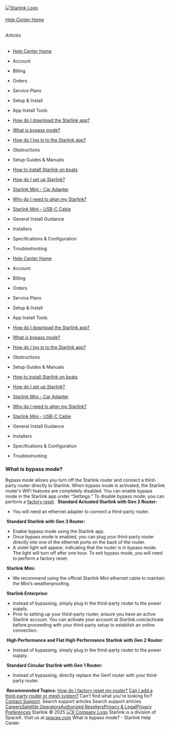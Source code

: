 [![Starlink Logo](https://www.starlink.com/_next/image?url=%2Fassets%2Fimages%2Flogo%2Flogo_white.png&w=3840&q=75)](https://www.starlink.com/support/article/<https:/www.starlink.com/>)
###### [Help Center Home](https://www.starlink.com/support/article/</support>)
###### Articles
  * [Help Center Home](https://www.starlink.com/support/article/</support>)
  * Account
  * Billing
  * Orders
  * Service Plans
  * Setup & Install
  * App Install Tools
  * [How do I download the Starlink app?](https://www.starlink.com/support/article/</support/article/16baa4ec-cf37-bdfd-67db-45dc49727a93>)
  * [What is bypass mode?](https://www.starlink.com/support/article/</support/article/a0fe8d51-32f7-d2b9-d74a-801e31ad9f6a>)
  * [How do I log in to the Starlink app?](https://www.starlink.com/support/article/</support/article/0de9ffaf-1e3e-6fd2-cc0c-6636c41455a0>)
  * Obstructions
  * Setup Guides & Manuals
  * [How to install Starlink on boats](https://www.starlink.com/support/article/</support/article/6d0a3213-27e9-1698-d877-08e181928e25>)
  * [How do I set up Starlink?](https://www.starlink.com/support/article/</support/article/cd99e833-2adc-1cb2-01c3-7f1fbefa3784>)
  * [Starlink Mini - Car Adapter](https://www.starlink.com/support/article/</support/article/8a0d11cd-ff87-83a0-5a42-fca892b14cff>)
  * [Why do I need to align my Starlink?](https://www.starlink.com/support/article/</support/article/0b6cf05f-f7dd-77cf-8ef3-12a5727658e8>)
  * [Starlink Mini - USB-C Cable](https://www.starlink.com/support/article/</support/article/7c9fb509-e3c4-c6af-b2f5-ef95e645c046>)
  * General Install Guidance
  * Installers
  * Specifications & Configuration
  * Troubleshooting


  * [Help Center Home](https://www.starlink.com/support/article/</support>)
  * Account
  * Billing
  * Orders
  * Service Plans
  * Setup & Install
  * App Install Tools
  * [How do I download the Starlink app?](https://www.starlink.com/support/article/</support/article/16baa4ec-cf37-bdfd-67db-45dc49727a93>)
  * [What is bypass mode?](https://www.starlink.com/support/article/</support/article/a0fe8d51-32f7-d2b9-d74a-801e31ad9f6a>)
  * [How do I log in to the Starlink app?](https://www.starlink.com/support/article/</support/article/0de9ffaf-1e3e-6fd2-cc0c-6636c41455a0>)
  * Obstructions
  * Setup Guides & Manuals
  * [How to install Starlink on boats](https://www.starlink.com/support/article/</support/article/6d0a3213-27e9-1698-d877-08e181928e25>)
  * [How do I set up Starlink?](https://www.starlink.com/support/article/</support/article/cd99e833-2adc-1cb2-01c3-7f1fbefa3784>)
  * [Starlink Mini - Car Adapter](https://www.starlink.com/support/article/</support/article/8a0d11cd-ff87-83a0-5a42-fca892b14cff>)
  * [Why do I need to align my Starlink?](https://www.starlink.com/support/article/</support/article/0b6cf05f-f7dd-77cf-8ef3-12a5727658e8>)
  * [Starlink Mini - USB-C Cable](https://www.starlink.com/support/article/</support/article/7c9fb509-e3c4-c6af-b2f5-ef95e645c046>)
  * General Install Guidance
  * Installers
  * Specifications & Configuration
  * Troubleshooting


### What is bypass mode?
Bypass mode allows you turn off the Starlink router and connect a third-party router directly to Starlink. When bypass mode is activated, the Starlink router’s WiFi features are completely disabled. You can enable bypass mode in the Starlink app under “Settings.” To disable bypass mode, you can perform a [factory reset](https://www.starlink.com/support/article/<https:/support.starlink.com/?topic=d68ed178-4d54-b486-b7d8-2a6273917632>). 
​
**Standard Actuated Starlink with Gen 2 Router:**
  * You will need an ethernet adapter to connect a third-party router.


​
**Standard Starlink with Gen 3 Router:**
  * Enable bypass mode using the Starlink app.
  * Once bypass mode is enabled, you can plug your third-party router directly into one of the ethernet ports on the back of the router.
  * A violet light will appear, indicating that the router is in bypass mode. The light will turn off after one hour. To exit bypass mode, you will need to perform a factory reset.


​
**Starlink Mini:**
  * We recommend using the official Starlink Mini ethernet cable to maintain the Mini’s weatherproofing.


​
**Starlink Enterprise:**
  * Instead of bypassing, simply plug in the third-party router to the power supply.
  * Prior to setting up your third-party router, ensure you have an active Starlink account. You can activate your account at Starlink.com/activate before proceeding with your third-party setup to establish an online connection.


​
**High Performance and Flat High Performance Starlink with Gen 2 Router:**
  * Instead of bypassing, simply plug in the third-party router to the power supply.


​
**Standard Circular Starlink with Gen 1 Router:**
  * Instead of bypassing, directly replace the Gen1 router with your third-party router.


​
**Recommended Topics:**
[How do I factory reset my router?](https://www.starlink.com/support/article/<https:/support.starlink.com/?topic=d68ed178-4d54-b486-b7d8-2a6273917632>)
[Can I add a third-party router or mesh system?](https://www.starlink.com/support/article/<https:/support.starlink.com/?topic=a206a55c-0597-2d06-1408-dea7dcf24221>)
Can't find what you're looking for? [Contact Support](https://www.starlink.com/support/article/</support/tickets?sourceType=web_article_help_center&sourceValue=a0fe8d51-32f7-d2b9-d74a-801e31ad9f6a>).
Search support articles
Search support articles
[Careers](https://www.starlink.com/support/article/<https:/www.spacex.com/careers>)[Satellite Operators](https://www.starlink.com/support/article/<https:/starlink.com/satellite-operators>)[Authorized Resellers](https://www.starlink.com/support/article/<https:/starlink.com/resellers>)[Privacy & Legal](https://www.starlink.com/support/article/<https:/starlink.com/legal>)[Privacy Preferences](https://www.starlink.com/support/article/<>)
Starlink © 2025
[![X Company Logo](https://www.starlink.com/assets/images/icons/x-logo.svg)](https://www.starlink.com/support/article/<https:/twitter.com/Starlink>)
Starlink is a division of SpaceX. Visit us at [spacex.com](https://www.starlink.com/support/article/<https:/www.spacex.com/>)
What is bypass mode? - Starlink Help Center
